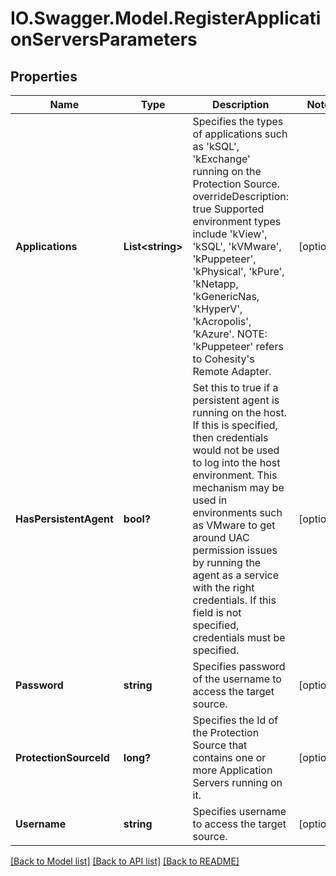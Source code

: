 # IO.Swagger.Model.RegisterApplicationServersParameters
## Properties

Name | Type | Description | Notes
------------ | ------------- | ------------- | -------------
**Applications** | **List&lt;string&gt;** | Specifies the types of applications such as &#39;kSQL&#39;, &#39;kExchange&#39; running on the Protection Source. overrideDescription: true Supported environment types include &#39;kView&#39;, &#39;kSQL&#39;, &#39;kVMware&#39;, &#39;kPuppeteer&#39;, &#39;kPhysical&#39;, &#39;kPure&#39;, &#39;kNetapp, &#39;kGenericNas, &#39;kHyperV&#39;, &#39;kAcropolis&#39;, &#39;kAzure&#39;. NOTE: &#39;kPuppeteer&#39; refers to Cohesity&#39;s Remote Adapter. | [optional] 
**HasPersistentAgent** | **bool?** | Set this to true if a persistent agent is running on the host. If this is specified, then credentials would not be used to log into the host environment. This mechanism may be used in environments such as VMware to get around UAC permission issues by running the agent as a service with the right credentials. If this field is not specified, credentials must be specified. | [optional] 
**Password** | **string** | Specifies password of the username to access the target source. | [optional] 
**ProtectionSourceId** | **long?** | Specifies the Id of the Protection Source that contains one or more Application Servers running on it. | [optional] 
**Username** | **string** | Specifies username to access the target source. | [optional] 

[[Back to Model list]](../README.md#documentation-for-models) [[Back to API list]](../README.md#documentation-for-api-endpoints) [[Back to README]](../README.md)

